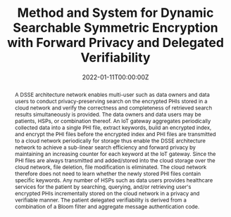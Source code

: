 ---
title: "Method and System for Dynamic Searchable Symmetric Encryption with Forward Privacy and Delegated Verifiability"

authors:
- admin
- Qingji Zheng
- Lei Yang

date: "2022-01-11T00:00:00Z"

# Publication type.
# Legend: 0 = Uncategorized; 1 = Conference paper; 2 = Journal article;
# 3 = Preprint / Working Paper; 4 = Report; 5 = Book; 6 = Book section;
# 7 = Thesis; 8 = Patent
publication_types: ["8"]

# Publication name and optional abbreviated publication name.
publication: "United States Patent 11222136"
publication_short: ""

abstract: A DSSE architecture network enables multi-user such as data owners and data users to conduct privacy-preserving search on the encrypted PHIs stored in a cloud network and verify the correctness and completeness of retrieved search results simultaneously is provided. The data owners and data users may be patients, HSPs, or combination thereof. An IoT gateway aggregates periodically collected data into a single PHI file, extract keywords, build an encrypted index, and encrypt the PHI files before the encrypted index and PHI files are transmitted to a cloud network periodically for storage thus enable the DSSE architecture network to achieve a sub-linear search efficiency and forward privacy by maintaining an increasing counter for each keyword at the IoT gateway. Since the PHI files are always transmitted and added/stored into the cloud storage over the cloud network, file deletion, file modification is eliminated. The cloud network therefore does not need to learn whether the newly stored PHI files contain specific keywords. Any number of HSPs such as data users provides healthcare services for the patient by searching, querying, and/or retrieving user's encrypted PHIs incrementally stored on the cloud network in a privacy and verifiable manner. The patient delegated verifiability is derived from a combination of a Bloom filter and aggregate message authentication code.

# Display this page in the Featured widget?
featured: true

# Custom links (uncomment lines below)
links:
 - name: Patent
   url: https://ppubs.uspto.gov/pubwebapp/
---